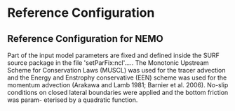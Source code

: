 # **Reference Configuration**

## **Reference Configuration for NEMO**

Part of the input model parameters are fixed and defined inside the SURF source package in the file
'setParFix:ncl'.....
The Monotonic Upstream Scheme for Conservation Laws (MUSCL) was used for the tracer advection and
the Energy and Enstrophy conservative (EEN) scheme was used for the momentum advection (Arakawa
and Lamb 1981; Barnier et al. 2006). No-slip conditions on closed lateral boundaries were applied and the
bottom friction was param- eterised by a quadratic function.
